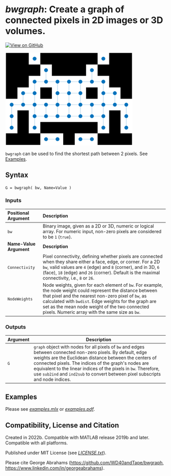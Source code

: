 # *bwgraph*: Create a graph of connected pixels in 2D images or 3D volumes.

[![View on GitHub](https://img.shields.io/badge/GitHub-Repository-171515)](https://github.com/WD40andTape/bwgraph)

<img src="figure.png" width="400px">

`bwgraph` can be used to find the shortest path between 2 pixels. See [Examples](#examples).

## Syntax

`G = bwgraph( bw, Name=Value )`

### Inputs

| Positional Argument | Description |
| :--- | :--- |
| `bw` | Binary image, given as a 2D or 3D, numeric or logical array. For numeric input, non-zero pixels are considered to be `1` (`true`). |
| **Name-Value Argument** | **Description** |
| `Connectivity` | Pixel connectivity, defining whether pixels are connected when they share either a face, edge, or corner. For a 2D `bw`, valid values are `4` (edge) and `8` (corner), and in 3D, `6` (face), `18` (edge) and `26` (corner). Default is the maximal connectivity, i.e., `8` or `26`. |
| `NodeWeights` | Node weights, given for each element of `bw`. For example, the node weight could represent the distance between that pixel and the nearest non-zero pixel of `bw`, as calculated with `bwdist`. Edge weights for the graph are set as the mean node weight of the two connected pixels. Numeric array with the same size as `bw`. |

### Outputs

| Argument | Description |
| --- | --- |
| `G` | `graph` object with nodes for all pixels of `bw` and edges between connected non-zero pixels. By default, edge weights are the Euclidean distance between the centers of connected pixels. The indices of the graph's nodes are equivalent to the linear indices of the pixels in `bw`. Therefore, use `sub2ind` and `ind2sub` to convert between pixel subscripts and node indices. |

## Examples

Please see [*examples.mlx*](examples.mlx) or [*examples.pdf*](examples.pdf).

## Compatibility, License and Citation

Created in 2022b. Compatible with MATLAB release 2019b and later. Compatible with all platforms.

Published under MIT License (see [*LICENSE.txt*](LICENSE.txt)).

Please cite George Abrahams (https://github.com/WD40andTape/bwgraph, https://www.linkedin.com/in/georgeabrahams).
